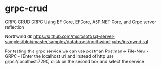 # grpc-crud
GRPC CRUD
GRPC Using EF Core, EFCore, ASP.NET Core, and Grpc server reflection

Northwind db 
https://github.com/microsoft/sql-server-samples/blob/master/samples/databases/northwind-pubs/instnwnd.sql

For testing this grpc service we can use postman
Postman=> File-New - GRPC - [Enter the localhost url and instead of http use grpc://localhost:7290] click on the second box and select the service 
